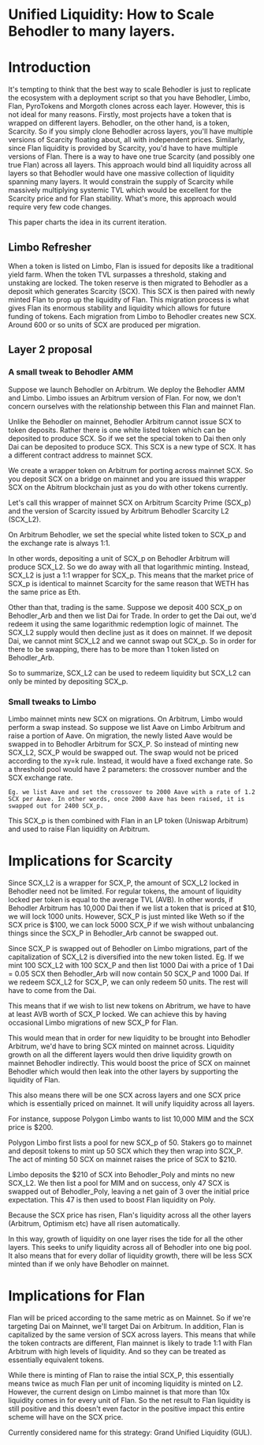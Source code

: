 # Unified Liquidity: How to Scale Behodler to many layers.

# Introduction 
It's tempting to think that the best way to scale Behodler is just to replicate the ecosystem with a deployment script so that you have Behodler, Limbo, Flan, PyroTokens and Morgoth clones across each layer.
However, this is not ideal for many reasons. Firstly, most projects have a token that is wrapped on different layers. Behodler, on the other hand, is a token, Scarcity. So if you simply clone Behodler across layers, you'll have multiple versions of Scarcity floating about, all with independent prices.
Similarly, since Flan liquidity is provided by Scarcity, you'd have to have multiple versions of Flan.
There is a way to have one true Scarcity (and possibly one true Flan) across all layers. This approach would bind all liquidity across all layers so that Behodler would have one massive collection of liquidity spanning many layers. It would constrain the supply of Scarcity while massively multiplying systemic TVL which would be excellent for the Scarcity price and for Flan stability. What's more, this approach would require very few code changes.

This paper charts the idea in its current iteration.

## Limbo Refresher
When a token is listed on Limbo, Flan is issued for deposits like a traditional yield farm. When the token TVL surpasses a threshold, staking and unstaking are locked. The token reserve is then migrated to Behodler as a deposit which generates Scarcity (SCX). This SCX is then paired with newly minted Flan to prop up the liquidity of Flan. This migration process is what gives Flan its enormous stability and liquidity which allows for future funding of tokens. 
Each migration from Limbo to Behodler creates new SCX. Around 600 or so units of SCX are produced per migration. 

## Layer 2 proposal

### A small tweak to Behodler AMM
Suppose we launch Behodler on Arbitrum. We deploy the Behodler AMM and Limbo. Limbo issues an Arbitrum version of Flan. For now, we don't concern ourselves with the relationship between this Flan and mainnet Flan.

Unlike the Behodler on mainnet, Behodler Arbitrum cannot issue SCX to token deposits. Rather there is one white listed token which can be deposited to produce SCX. So if we set the special token to Dai then only Dai can be deposited to produce SCX. This SCX is a new type of SCX. It has a different contract address to mainnet SCX. 

We create a wrapper token on Arbitrum for porting across mainnet SCX. So you deposit SCX on a bridge on mainnet and you are issued this wrapper SCX on the Abitrum blockchain just as you do with other tokens currently.

Let's call this wrapper of mainnet SCX on Arbitrum Scarcity Prime (SCX_p) and the version of Scarcity issued by Arbitrum Behodler Scarcity L2 (SCX_L2).

On Arbitrum Behodler, we set the special white listed token to SCX_p and the exchange rate is always 1:1.

In other words, depositing a unit of SCX_p on Behodler Arbitrum will produce SCX_L2. So we do away with all that logarithmic minting. Instead, SCX_L2 is just a 1:1 wrapper for SCX_p. This means that the market price of SCX_p is identical to mainnet Scarcity for the same reason that WETH has the same price as Eth.

Other than that, trading is the same. Suppose we deposit 400 SCX_p on Behodler_Arb and then we list Dai for Trade. In order to get the Dai out, we'd redeem it using the same logarithmic redemption logic of mainnet. The SCX_L2 supply would then decline just as it does on mainnet. If we deposit Dai, we cannot mint SCX_L2 and we cannot swap out SCX_p. So in order for there to be swapping, there has to be more than 1 token listed on Behodler_Arb. 

So to summarize, SCX_L2 can be used to redeem liquidity but SCX_L2 can only be minted by depositing SCX_p. 

### Small tweaks to Limbo

Limbo mainnet mints new SCX on migrations. On Arbitrum, Limbo would perform a swap instead. So suppose we list Aave on Limbo Arbitrum and raise a portion of Aave. On migration, the newly listed Aave would be swapped in to Behodler Arbitrum for SCX_P. So instead of minting new SCX_L2, SCX_P would be swapped out. The swap would not be priced according to the xy=k rule. Instead, it would have a fixed exchange rate. So a threshold pool would have 2 parameters: the crossover number and the SCX exchange rate.

```
Eg. we list Aave and set the crossover to 2000 Aave with a rate of 1.2 SCX per Aave. In other words, once 2000 Aave has been raised, it is swapped out for 2400 SCX_p.
``` 

This SCX_p is then combined with Flan in an LP token (Uniswap Arbitrum) and used to raise Flan liquidity on Arbitrum.

# Implications for Scarcity

Since SCX_L2 is a wrapper for SCX_P, the amount of SCX_L2 locked in Behodler need not be limited. For regular tokens, the amount of liquidity locked per token is equal to the average TVL (AVB). In other words, if Behodler Arbitrum has 10,000 Dai then if we list a token that is priced at $10, we will lock 1000 units. However, SCX_P is just minted like Weth so if the SCX price is $100, we can lock 5000 SCX_P if we wish without unbalancing things since the SCX_P in Behodler_Arb cannot be swapped out.

Since SCX_P is swapped out of Behodler on Limbo migrations, part of the capitalization of SCX_L2 is diversified into the new token listed. Eg. If we mint 100 SCX_L2 with 100 SCX_P and then list 1000 Dai with a price of 1 Dai = 0.05 SCX then Behodler_Arb will now contain 50 SCX_P and 1000 Dai. If we redeem SCX_L2 for SCX_P, we can only redeem 50 units. The rest will have to come from the Dai.

This means that if we wish to list new tokens on Abritrum, we have to have at least AVB worth of SCX_P locked. We can achieve this by having occasional Limbo migrations of new SCX_P for Flan.

This would mean that in order for new liquidity to be brought into Behodler Arbitrum, we'd have to bring SCX minted on mainnet across. Liquidity growth on all the different layers would then drive liquidity growth on mainnet Behodler indirectly. This would boost the price of SCX on mainnet Behodler which would then leak into the other layers by supporting the liquidity of Flan.

This also means there will be one SCX across layers and one SCX price which is essentially priced on mainnet. It will unify liquidity across all layers.

For instance, suppose Polygon Limbo wants to list 10,000 MIM and the SCX price is $200.
 
Polygon Limbo first lists a pool for new SCX_p of 50. Stakers go to mainnet and deposit tokens to mint up 50 SCX which they then wrap into SCX_P. The act of minting 50 SCX on mainnet raises the price of SCX to $210.

Limbo deposits the $210 of SCX into Behodler_Poly and mints no new SCX_L2. We then list a pool for MIM and on success, only 47 SCX is swapped out of Behodler_Poly, leaving a net gain of 3 over the initial price expectation. This 47 is then used to boost Flan liquidity on Poly.

Because the SCX price has risen, Flan's liquidity across all the other layers (Arbitrum, Optimism etc) have all risen automatically.

In this way, growth of liquidity on one layer rises the tide for all the other layers. This seeks to unify liquidity across all of Behodler into one big pool. It also means that for every dollar of liquidity growth, there will be less SCX minted than if we only have Behodler on mainnet.

# Implications for Flan 
Flan will be priced according to the same metric as on Mainnet. So if we're targeting Dai on Mainnet, we'll target Dai on Arbitrum. In addition, Flan is capitalized by the same version of SCX across layers. This means that while the token contracts are different, Flan mainnet is likely to trade 1:1 with Flan Arbitrum with high levels of liquidity. And so they can be treated as essentially equivalent tokens.

While there is minting of Flan to raise the intial SCX_P, this essentially means twice as much Flan per unit of incoming liquidity is minted on L2. However, the current design on Limbo mainnet is that more than 10x liquidity comes in for every unit of Flan. So the net result to Flan liquidity is still positive and this doesn't even factor in the positive impact this entire scheme will have on the SCX price.

Currently considered name for this strategy: Grand Unified Liquidity (GUL).
